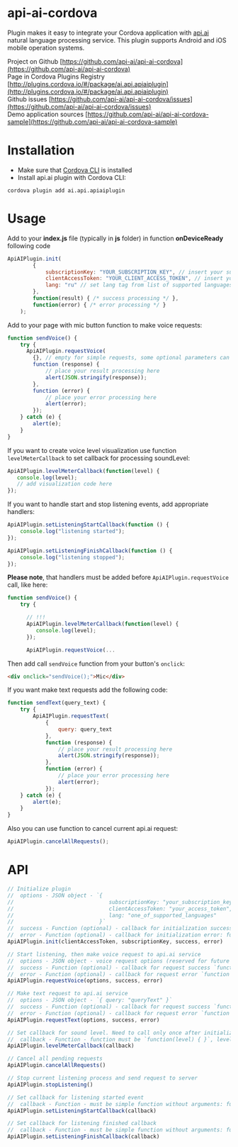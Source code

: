 api-ai-cordova
==============
Plugin makes it easy to integrate your Cordova application with [api.ai](http://api.ai) natural language processing service. This plugin supports Android and iOS mobile operation systems.

Project on Github [https://github.com/api-ai/api-ai-cordova](https://github.com/api-ai/api-ai-cordova)  
Page in Cordova Plugins Registry [http://plugins.cordova.io/#/package/ai.api.apiaiplugin](http://plugins.cordova.io/#/package/ai.api.apiaiplugin)  
Github issues [https://github.com/api-ai/api-ai-cordova/issues](https://github.com/api-ai/api-ai-cordova/issues)  
Demo application sources [https://github.com/api-ai/api-ai-cordova-sample](https://github.com/api-ai/api-ai-cordova-sample)  

# Installation
* Make sure that [Cordova CLI](http://cordova.apache.org/docs/en/4.0.0/guide_cli_index.md.html) is installed
* Install api.ai plugin with Cordova CLI:
```shell
cordova plugin add ai.api.apiaiplugin
```

# Usage
Add to your **index.js** file (typically in **js** folder) in function **onDeviceReady** following code
```javascript
ApiAIPlugin.init(
        {
            subscriptionKey: "YOUR_SUBSCRIPTION_KEY", // insert your subscription key here
            clientAccessToken: "YOUR_CLIENT_ACCESS_TOKEN", // insert your client access key here
            lang: "ru" // set lang tag from list of supported languages
        }, 
        function(result) { /* success processing */ },
        function(error) { /* error processing */ }
    );
```

Add to your page with mic button function to make voice requests:
```javascript
function sendVoice() {
    try {     
      ApiAIPlugin.requestVoice(
        {}, // empty for simple requests, some optional parameters can be here
        function (response) {
            // place your result processing here
            alert(JSON.stringify(response));
        },
        function (error) {
            // place your error processing here
            alert(error);
        });                
    } catch (e) {
        alert(e);
    }
}
```

If you want to create voice level visualization use function ```levelMeterCallback``` to set callback for processing soundLevel:
```javascript
ApiAIPlugin.levelMeterCallback(function(level) {
   console.log(level);
   // add visualization code here
});
```

If you want to handle start and stop listening events, add appropriate handlers:
```javascript
ApiAIPlugin.setListeningStartCallback(function () {
    console.log("listening started");
});

ApiAIPlugin.setListeningFinishCallback(function () {
    console.log("listening stopped");
});
```

**Please note**, that handlers must be added before ```ApiAIPlugin.requestVoice``` call, like here:
```javascript
function sendVoice() {
    try {    

      // !!!
      ApiAIPlugin.levelMeterCallback(function(level) {
         console.log(level);
      }); 

      ApiAIPlugin.requestVoice(...
```

Then add call ```sendVoice``` function from your button's ```onclick```:
```html
<div onclick="sendVoice();">Mic</div>
```

If you want make text requests add the following code:
```javascript
function sendText(query_text) {
    try {
        ApiAIPlugin.requestText(
            {
                query: query_text
            },
            function (response) {
                // place your result processing here
                alert(JSON.stringify(response));
            },
            function (error) {
                // place your error processing here
                alert(error);
            });
    } catch (e) {
        alert(e);
    }
}
```

Also you can use function to cancel current api.ai request:
```javascript
ApiAIPlugin.cancelAllRequests();
```

# API
```javascript
// Initialize plugin
//  options - JSON object - `{
//                              subscriptionKey: "your_subscription_key",
//                              clientAccessToken: "your_access_token",
//                              lang: "one_of_supported_languages"
//                           }`
//  success - Function (optional) - callback for initialization success: function () {}
//  error - Function (optional) - callback for initialization error: function (error) {}
ApiAIPlugin.init(clientAccessToken, subscriptionKey, success, error)

// Start listening, then make voice request to api.ai service
//  options - JSON object - voice request options (reserved for future use)
//  success - Function (optional) - callback for request success `function (response) {}` where response is Object 
//  error - Function (optional) - callback for request error `function (error) {}` where error is String
ApiAIPlugin.requestVoice(options, success, error)

// Make text request to api.ai service
//  options - JSON object - `{ query: "queryText" }`
//  success - Function (optional) - callback for request success `function (response) {}` where response is Object 
//  error - Function (optional) - callback for request error `function (error) {}` where error is String
ApiAIPlugin.requestText(options, success, error)

// Set callback for sound level. Need to call only once after initialization
//  callback - Function - function must be `function(level) { }`, level is float value from 0 to 100
ApiAIPlugin.levelMeterCallback(callback)

// Cancel all pending requests
ApiAIPlugin.cancelAllRequests()

// Stop current listening process and send request to server
ApiAIPlugin.stopListening()

// Set callback for listening started event
//  callback - Function - must be simple function without arguments: function () {} 
ApiAIPlugin.setListeningStartCallback(callback)

// Set callback for listening finished callback
//  callback - Function - must be simple function without arguments: function () {}
ApiAIPlugin.setListeningFinishCallback(callback)

```
